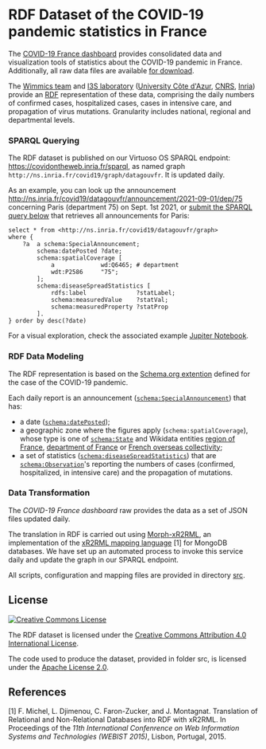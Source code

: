 # RDF Dataset of the COVID-19 pandemic statistics in France

The [COVID-19 France dashboard](https://dashboard.covid19.data.gouv.fr/vue-d-ensemble?location=FRA) provides consolidated data and visualization tools of statistics about the COVID-19 pandemic in France.
Additionally, all raw data files are available [for download](https://data.widgets.dashboard.covid19.data.gouv.fr/).

The [Wimmics team](https://team.inria.fr/wimmics/) and [I3S laboratory](http://www.i3s.unice.fr/) ([University Côte d'Azur](https://univ-cotedazur.eu/), [CNRS](https://www.cnrs.fr), [Inria](https://www.inria.fr)) provide an [RDF](https://en.wikipedia.org/wiki/Resource_Description_Framework) representation of these data, comprising the daily numbers of confirmed cases, hospitalized cases, cases in intensive care, and propagation of virus mutations.
Granularity includes national, regional and departmental levels.

### SPARQL Querying

The RDF dataset is published on our Virtuoso OS SPARQL endpoint: https://covidontheweb.inria.fr/sparql, as named graph `http://ns.inria.fr/covid19/graph/datagouvfr`. It is updated daily.

As an example, you can look up the announcement http://ns.inria.fr/covid19/datagouvfr/announcement/2021-09-01/dep/75 concerning Paris (department 75) on Sept. 1st 2021, or [submit the SPARQL query below](https://covidontheweb.inria.fr/sparql?default-graph-uri=&query=select%20*%20from%20%3Chttp%3A%2F%2Fns.inria.fr%2Fcovid19%2Fdatagouvfr%2Fgraph%3E%0Awhere%20%7B%0A%20%20%20%20%3Fa%20%20a%20schema%3ASpecialAnnouncement%3B%0A%20%20%20%20%20%20%20%20schema%3AdatePosted%20%3Fdate%3B%0A%20%20%20%20%20%20%20%20schema%3AspatialCoverage%20%5B%0A%20%20%20%20%20%20%20%20%20%20%20%20a%20%20%20%20%20%20%20%20%20%20%20%20%20wd%3AQ6465%3B%20%23%20department%0A%20%20%20%20%20%20%20%20%20%20%20%20wdt%3AP2586%20%20%20%20%20%2275%22%3B%0A%20%20%20%20%20%20%20%20%5D%3B%0A%20%20%20%20%20%20%20%20schema%3AdiseaseSpreadStatistics%20%5B%0A%20%20%20%20%20%20%20%20%20%20%20%20rdfs%3Alabel%20%20%20%20%20%20%20%20%20%20%20%20%20%20%3FstatLabel%3B%0A%20%20%20%20%20%20%20%20%20%20%20%20schema%3AmeasuredValue%20%20%20%20%3FstatVal%3B%0A%20%20%20%20%20%20%20%20%20%20%20%20schema%3AmeasuredProperty%20%3FstatProp%0A%20%20%20%20%20%20%20%20%5D.%0A%7D%20order%20by%20desc(%3Fdate)&should-sponge=&format=text%2Fhtml&timeout=0&debug=on&run=+Run+Query+) that retrieves all announcements for Paris:

```sparql
select * from <http://ns.inria.fr/covid19/datagouvfr/graph>
where {
    ?a  a schema:SpecialAnnouncement;
        schema:datePosted ?date;
        schema:spatialCoverage [
            a             wd:Q6465; # department
            wdt:P2586     "75";
        ];
        schema:diseaseSpreadStatistics [
            rdfs:label              ?statLabel;
            schema:measuredValue    ?statVal;
            schema:measuredProperty ?statProp
        ].
} order by desc(?date)
```

For a visual exploration, check the associated example [Jupiter Notebook](jupyter_notebok_example.ipynb).


### RDF Data Modeling

The RDF representation is based on the [Schema.org extention](http://blog.schema.org/2020/03/schema-for-coronavirus-special.html) defined for the case of the COVID-19 pandemic.

Each daily report is an announcement ([`schema:SpecialAnnouncement`](https://schema.org/SpecialAnnouncement)) that has:
- a date ([`schema:datePosted`](https://schema.org/datePosted));
- a geographic zone where the figures apply (`schema:spatialCoverage`), whose type is one of [`schema:State`](http://schema.org/State]) and Wikidata entities [region of France](http://www.wikidata.org/entity/Q36784), [department of France](http://www.wikidata.org/entity/Q6465) or [French overseas collectivity](http://www.wikidata.org/entity/Q719487);
- a set of statistics ([`schema:diseaseSpreadStatistics`](https://schema.org/diseaseSpreadStatistics)) that are [`schema:Observation`](https://schema.org/Observation)'s reporting the numbers of cases (confirmed, hospitalized, in intensive care) and the propagation of mutations.


### Data Transformation

The _COVID-19 France dashboard_ raw provides the data as a set of JSON files updated daily.

The translation in RDF is carried out using [Morph-xR2RML](https://github.com/frmichel/morph-xr2rml/), an implementation of the [xR2RML mapping language](http://i3s.unice.fr/~fmichel/xr2rml_specification.html) [1] for MongoDB databases.
We have set up an automated process to invoke this service daily and update the graph in our SPARQL endpoint.

All scripts, configuration and mapping files are provided in directory [src](src).


## License

<a rel="license" href="http://creativecommons.org/licenses/by/4.0/"><img alt="Creative Commons License" style="border-width:0" src="https://i.creativecommons.org/l/by-nc-sa/4.0/88x31.png" /></a><br />

The RDF dataset is licensed under the <a rel="license" href="http://creativecommons.org/licenses/by/4.0/">Creative Commons Attribution 4.0 International License</a>.

The code used to produce the dataset, provided in folder src, is licensed under the [Apache License 2.0](http://www.apache.org/licenses/LICENSE-2.0).


## References

[1] F. Michel, L. Djimenou, C. Faron-Zucker, and J. Montagnat. Translation of Relational and Non-Relational Databases into RDF with xR2RML.
In Proceedings of the *11th International Confenrence on Web Information Systems and Technologies (WEBIST 2015)*, Lisbon, Portugal, 2015.

